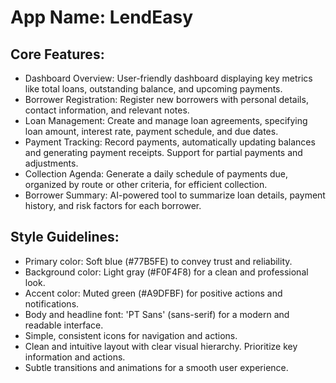 # **App Name**: LendEasy

## Core Features:

- Dashboard Overview: User-friendly dashboard displaying key metrics like total loans, outstanding balance, and upcoming payments.
- Borrower Registration: Register new borrowers with personal details, contact information, and relevant notes.
- Loan Management: Create and manage loan agreements, specifying loan amount, interest rate, payment schedule, and due dates.
- Payment Tracking: Record payments, automatically updating balances and generating payment receipts. Support for partial payments and adjustments.
- Collection Agenda: Generate a daily schedule of payments due, organized by route or other criteria, for efficient collection.
- Borrower Summary: AI-powered tool to summarize loan details, payment history, and risk factors for each borrower.

## Style Guidelines:

- Primary color: Soft blue (#77B5FE) to convey trust and reliability.
- Background color: Light gray (#F0F4F8) for a clean and professional look.
- Accent color: Muted green (#A9DFBF) for positive actions and notifications.
- Body and headline font: 'PT Sans' (sans-serif) for a modern and readable interface.
- Simple, consistent icons for navigation and actions.
- Clean and intuitive layout with clear visual hierarchy. Prioritize key information and actions.
- Subtle transitions and animations for a smooth user experience.
